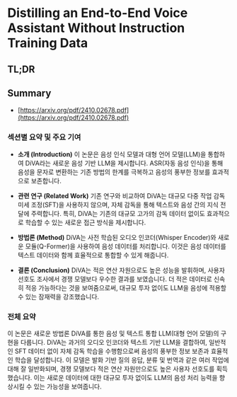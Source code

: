 # Distilling an End-to-End Voice Assistant Without Instruction Training Data
## TL;DR
## Summary
- [https://arxiv.org/pdf/2410.02678.pdf](https://arxiv.org/pdf/2410.02678.pdf)

### 섹션별 요약 및 주요 기여

- **소개 (Introduction)**
  이 논문은 음성 인식 모델과 대형 언어 모델(LLM)을 통합하여 DiVA라는 새로운 음성 기반 LLM을 제시합니다. ASR(자동 음성 인식)을 통해 음성을 문자로 변환하는 기존 방법의 한계를 극복하고 음성의 풍부한 정보를 효과적으로 보존합니다.

- **관련 연구 (Related Work)**
  기존 연구와 비교하여 DiVA는 대규모 다중 작업 감독 미세 조정(SFT)을 사용하지 않으며, 자체 감독을 통해 텍스트와 음성 간의 지식 전달에 주력합니다. 특히, DiVA는 기존의 대규모 고가의 감독 데이터 없이도 효과적으로 학습할 수 있는 새로운 접근 방식을 제시합니다.

- **방법론 (Method)**
  DiVA는 사전 학습된 오디오 인코더(Whisper Encoder)와 새로운 모듈(Q-Former)을 사용하여 음성 데이터를 처리합니다. 이것은 음성 데이터를 텍스트 데이터와 함께 효율적으로 통합할 수 있게 해줍니다.

- **결론 (Conclusion)**
  DiVA는 적은 연산 자원으로도 높은 성능을 발휘하며, 사용자 선호도 조사에서 경쟁 모델보다 우수한 결과를 보였습니다. 더 적은 데이터로 신속히 적응 가능하다는 것을 보여줌으로써, 대규모 투자 없이도 LLM을 음성에 적용할 수 있는 잠재력을 강조했습니다.

### 전체 요약

이 논문은 새로운 방법론 DiVA를 통한 음성 및 텍스트 통합 LLM(대형 언어 모델)의 구현을 다룹니다. DiVA는 과거의 오디오 인코더와 텍스트 기반 LLM을 결합하여, 일반적인 SFT 데이터 없이 자체 감독 학습을 수행함으로써 음성의 풍부한 정보 보존과 효율적인 학습을 달성합니다. 이 모델은 발화 기반 질의 응답, 분류 및 번역과 같은 여러 작업에 대해 잘 일반화되며, 경쟁 모델보다 적은 연산 자원만으로도 높은 사용자 선호도를 획득했습니다. 이는 새로운 데이터에 대한 대규모 투자 없이도 LLM의 음성 처리 능력을 향상시킬 수 있는 가능성을 보여줍니다.